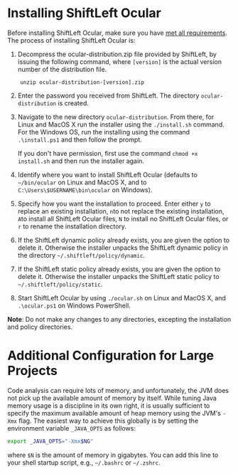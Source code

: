 # Installing ShiftLeft Ocular

Before installing ShiftLeft Ocular, make sure you have [met all requirements](../introduction/requirements.md). The process of installing ShiftLeft Ocular is:

1. Decompress the ocular-distribution.zip file provided by ShiftLeft, by issuing the following command, where `[version]` is the actual version number of the distribution file.

```
    unzip ocular-distribution-[version].zip
```

2. Enter the password you received from ShiftLeft. The directory `ocular-distribution` is created.

3. Navigate to the new directory `ocular-distribution`. From there, for Linux and MacOS X run the installer using the `./install.sh` command. For the Windows OS, run the installing using the command `.\install.ps1` and then follow the prompt.

    If you don't have permission, first use the  command `chmod +x install.sh` and then run the installer again.

4. Identify where you want to install ShiftLeft Ocular (defaults to `~/bin/ocular` on Linux and MacOS X, and to `C:\Users\$USERNAME\bin\ocular` on Windows).

5. Specify how you want the installation to proceed. Enter either `y` to replace an existing installation, `n`to not replace the existing installation, `A`to install all ShiftLeft Ocular files, `N` to install no ShiftLeft Ocular files, or `r` to rename the installation directory.

6. If the ShiftLeft dynamic policy already exists, you are given the option to delete it. Otherwise the installer unpacks the ShiftLeft dynamic policy in the directory `~/.shiftleft/policy/dynamic`.

7. If the ShiftLeft static policy already exists, you are given the option to delete it. Otherwise the installer unpacks the ShiftLeft static policy to `~/.shiftleft/policy/static`.

8. Start ShiftLeft Ocular by using `./ocular.sh` on Linux and MacOS X, and `.\ocular.ps1` on Windows PowerShell. 

**Note**: Do not make any changes to any directories, excepting the installation and policy directories.

# Additional Configuration for Large Projects

Code analysis can require lots of memory, and unfortunately, the JVM does not pick up the available amount of memory by itself. While tuning Java memory usage is a discipline in its own right, it is usually sufficient to specify the maximum available amount of heap memory using the JVM's `-Xmx` flag. The easiest way to achieve this globally is by setting the environment variable `_JAVA_OPTS` as follows:

```bash
export _JAVA_OPTS="-Xmx$NG"
```
where `$N` is the amount of memory in gigabytes. You can add this line to your shell startup script, e.g., `~/.bashrc` or `~/.zshrc`.
